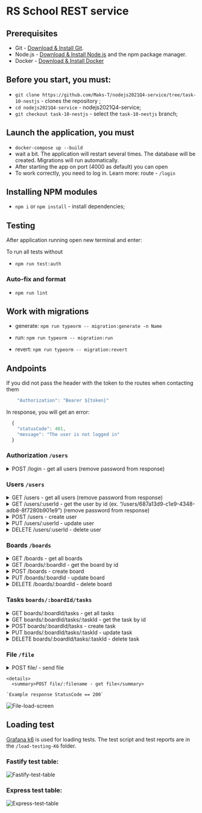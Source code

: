 # RS School REST service

## Prerequisites

- Git - [Download & Install Git](https://git-scm.com/downloads).
- Node.js - [Download & Install Node.js](https://nodejs.org/en/download/) and the npm package manager.
- Docker - [Download & Install Docker](https://docs.docker.com/)

## Before you start, you must:

- `git clone https://github.com/Maks-T/nodejs2021Q4-service/tree/task-10-nestjs` - clones the repository ;
- `cd nodejs2021Q4-service` - nodejs2021Q4-service;
- `git checkout task-10-nestjs` - select the `task-10-nestjs` branch;

## Launch the application, you must

- `docker-compose up --build`
- wait a bit. The application will restart several times. The database will be created. Migrations will run automatically.
- After starting the app on port (4000 as default) you can open
- To work correctly, you need to log in.
  Learn more: route - `/login`

## Installing NPM modules

- `npm i` or `npm install` - install dependencies;

## Testing

After application running open new terminal and enter:

To run all tests without

- `npm run test:auth`

### Auto-fix and format

- `npm run lint`

## Work with migrations

- generate: `npm run typeorm -- migration:generate -n Name`

- run: `npm run typeorm -- migration:run`

- revert: `npm run typeorm -- migration:revert`

## Andpoints

If you did not pass the header with the token to the routes when contacting them

```javascript
    "Authorization": "Bearer ${token}"
```

In response, you will get an error:

```javascript
  {
    "statusCode": 401,
    "message": "The user is not logged in"
  }
```

### Authorization `/users`

  <details>
    <summary>POST /login - get all users (remove password from response)</summary>
  
  `Example request`
  
  ```javascript
  
  {    
    login: 'admin',
    password: 'admin',
  },
  
  ```
  
  `Example response StatusCode == 200`
  
  ```javascript
  {
    token: "eyJhbGciOiJIUzI1NiIsInR5cCI6IkpXVCJ9.eyJ1c2VySWQiOiIxMzQ3Y2Y3ZS0wNGQ4LTRkNmItYjk3OS1lZWVmZjExMGIzZWQiLCJsb2dpbiI6ImFkbWluIiwiaWF0IjoxNjQzOTc0MDc1LCJleHAiOjE2NDQwNjA0NzV9.wKxuVNlqh1_Is8p1gdnLpYRjVqNznoxYSnOl1ukMmCU"
  }
  ```
  
  </details>

### Users `/users`

  <details>
    <summary>GET /users - get all users (remove password from response)</summary>
  
  `Example response StatusCode == 200`
  
  ```javascript
  [
    {
      id: '687a13d9-c1e9-4348-adb8-8f7280b901e9',
      name: 'Maxim',
      login: 'Max-T',
    },
  ];
  ```
  
  </details>
  <details>
    <summary>GET /users/:userId - get the user by id (ex. “/users/687a13d9-c1e9-4348-adb8-8f7280b901e9”) (remove password from response)</summary>   
    
    `Example response StatusCode == 200`

    ```javascript
      {
        id: "687a13d9-c1e9-4348-adb8-8f7280b901e9",
        name: "Maxim",
        login: "Max-T"
      }
    ```

  </details>
  
  <details>
    <summary>POST /users - create user</summary>
  
  `Example request`
  
  ```javascript
  
  {
    name: 'Maxim',
    login: 'Max-T',
    password: 'P123*',
  },
  
  ```
  
  `Example response StatusCode == 201`
  
  ```javascript
  [
    {
      id: '687a13d9-c1e9-4348-adb8-8f7280b901e9',
      name: 'Maxim',
      login: 'Max-T',
    },
  ];
  ```
  
  </details>
  
  <details>
    <summary>PUT /users/:userId - update user</summary>
  
  `Example request`
  
  ```javascript
  [
    {
      name: 'Maximus',
      login: 'Max-T',
      password: 'P33333*',
    },
  ];
  ```
  
  `Example response StatusCode == 200`
  
  ```javascript
  [
    {
      id: '687a13d9-c1e9-4348-adb8-8f7280b901e9',
      name: 'Maximus',
      login: 'Max-T',
    },
  ];
  ```
  
  </details>
  
  <details>
    <summary>DELETE /users/:userId - delete user</summary>
  
  `Example response StatusCode == 204`
  
  </details>
  
### Boards `/boards`
  
  <details>
    <summary>GET /boards - get all boards</summary>
  
  `Example response StatusCode == 200`
  
  ```javascript
  {
    id: "aa25fe8b-f560-479d-ad70-e400cbb82ef6",
    title: "Board Title",
    columns: [
      {
        id: "445e4eb2-8af6-4e74-9d02-c420d29086f4",
        title: "First column",
        order: 1,
        tasks: []
      },
      {
        id: "aa25fe8b-f560-479d-ad70-e400cbb82ef6",
        title: "Second column",
        order: 2,
        tasks: []
      }
    ]
  }
  ```
  
  </details>
  <details>
    <summary>GET /boards/:boardId - get the board by id</summary>   
    
    `Example response StatusCode == 200`
    
    ```javascript    
      {
        id: "aa25fe8b-f560-479d-ad70-e400cbb82ef6",
        title: "Board Title",
        columns: [
          {
            id: "445e4eb2-8af6-4e74-9d02-c420d29086f4",
            title: "First column",
            order: 1,
            tasks: []
          },
          {
            id: "aa25fe8b-f560-479d-ad70-e400cbb82ef6",
            title: "Second column",
            order: 2,
            tasks: []
          }
        ]
      }  
    ```  
  </details>
  
  <details>
    <summary>POST /boards - create board</summary>
  
  `Example request`
  
  ```javascript
  {
    title: "Board Title",
    columns: [
      {
        title: "First column",
        order: 1
      },
      {
        title: "Second column",
        order: 2
      }
    ]
  }
  ```
  
  `Example response StatusCode == 201`
  
  ```javascript
  {
    id: "aa25fe8b-f560-479d-ad70-e400cbb82ef6",
    title: "Board Title",
    columns: [
      {
        id: "445e4eb2-8af6-4e74-9d02-c420d29086f4",
        title: "First column",
        order: 1,
        tasks: []
      },
      {
        id: "aa25fe8b-f560-479d-ad70-e400cbb82ef6",
        title: "Second column",
        order: 2,
        tasks: []
      }
    ]
  }
  ```
  
  </details>
  
  <details>
    <summary>PUT /boards/:boardId - update board</summary>
  
  `Example request`
  
  ```javascript
  {
    title: "Board Title",
    columns: [
      {
        title: "First column new",
        order: 1
      },
      {
        title: "Second column new",
        order: 2
      }
    ]
  }
  ```
  
  `Example response StatusCode == 200`
  
  ```javascript
  {
    id: "aa25fe8b-f560-479d-ad70-e400cbb82ef6",
    title: "Board Title",
    columns: [
      {
        id: "445e4eb2-8af6-4e74-9d02-c420d29086f4",
        title: "First column new",
        order: 1,
        tasks: []
      },
      {
        id: "aa25fe8b-f560-479d-ad70-e400cbb82ef6",
        title: "Second column new",
        order: 2,
        tasks: []
      }
    ]
  }
  ```
  
  </details>
  
  <details>
    <summary>DELETE /boards/:boardId - delete board</summary>
  
  `Example response StatusCode == 204`
  
  </details>
  
### Tasks `boards/:boardId/tasks`
  
  <details>
    <summary>GET boards/:boardId/tasks - get all tasks</summary>
  
  `Example response StatusCode == 200`
  
  ```javascript
  [
    {
      id: 'd1734b2a-c52b-47f5-8c0b-8cbede5f740d',
      title: 'Task Title',
      order: 1,
      description: 'Task Description',
      userId: 'fc570e9c-9392-4c4a-bbf8-4e5c64703bd6',
      columnId: 'bb29cb1d-03fc-449b-a576-a08c07e23159',
      boardId: 'bb29cb1d-03fc-449b-a576-a08c07e23159',
    },
  ];
  ```
  
  </details>
  <details>
    <summary>GET boards/:boardId/tasks/:taskId - get the task by id</summary>   
    
    `Example response StatusCode == 200`

    ```javascript
      {
        id: "d1734b2a-c52b-47f5-8c0b-8cbede5f740d",
        title: "Task Title",
        order: 1,
        description: "Task Description",
        userId: "fc570e9c-9392-4c4a-bbf8-4e5c64703bd6" || null,
        columnId: "bb29cb1d-03fc-449b-a576-a08c07e23159"  || null,
        boardId: "bb29cb1d-03fc-449b-a576-a08c07e23159"

      }

    ```

  </details>

  <details>
    <summary>POST boards/:boardId/tasks - create task</summary>

`Example request`

```javascript
{
  title: "Task Title",
  order: 1,
  description: "Task Description",
  userId: "fc570e9c-9392-4c4a-bbf8-4e5c64703bd6",
  columnId: "bb29cb1d-03fc-449b-a576-a08c07e23159"
}

```

`Example response StatusCode == 201`

```javascript
{
  id: "d1734b2a-c52b-47f5-8c0b-8cbede5f740d",
  title: "Task Title",
  order: 1,
  description: "Task Description",
  userId: "fc570e9c-9392-4c4a-bbf8-4e5c64703bd6",
  columnId: "bb29cb1d-03fc-449b-a576-a08c07e23159",
  boardId: "bb29cb1d-03fc-449b-a576-a08c07e23159"
}
```

  </details>

  <details>
    <summary>PUT boards/:boardId/tasks/:taskId - update task</summary>

`Example request`

```javascript
{
  title: "Task Title",
  order: 1,
  description: "Task Description",
  userId: "fc570e9c-9392-4c4a-bbf8-4e5c64703bd6",
  columnId: "bb29cb1d-03fc-449b-a576-a08c07e23159"
}
```

`Example response StatusCode == 200`

```javascript
{
  id: "d1734b2a-c52b-47f5-8c0b-8cbede5f740d",
  title: "Task Title",
  order: 1,
  description: "Task Description",
  userId: "fc570e9c-9392-4c4a-bbf8-4e5c64703bd6",
  columnId: "bb29cb1d-03fc-449b-a576-a08c07e23159",
  boardId: "bb29cb1d-03fc-449b-a576-a08c07e23159"
}
```

  </details>

  <details>
    <summary>DELETE boards/:boardId/tasks/:taskId - delete task</summary>

`Example response StatusCode == 204`

  </details>

### File `/file`

  <details>
    <summary>POST file/ - send file</summary>

`Example response StatusCode == 200`

```javascript

  {
     message: "The 1.PNG was successfully uploaded to the server! To download this file, use the link 'localhost:4000/file/1643970214678.PNG'",
     linkForDownload: "localhost:4000/file/1643970214678.PNG"
  }

```

  </details>
  
    <details>
      <summary>POST file/:filename - get file</summary>
  
    `Example response StatusCode == 200`
  
  </details>

![File-load-screen](https://user-images.githubusercontent.com/28530542/152523862-7f99c885-3654-45c1-ae5e-bb2de9e64ac8.PNG)

## Loading test

[Grafana k6](https://k6.io/) is used for loading tests. The test script and test reports are in the `/load-testing-K6` folder.

### Fastify test table:

![Fastify-test-table](https://user-images.githubusercontent.com/28530542/152580679-71543ed9-8738-4b0b-a8d4-a217def40d42.PNG)

### Express test table:

![Express-test-table](https://user-images.githubusercontent.com/28530542/152580877-0e3ecd38-c19a-42da-8990-9d1c8d55733a.PNG)
